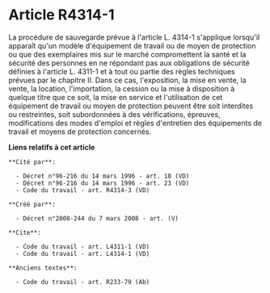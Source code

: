 # Article R4314-1

La procédure de sauvegarde prévue à l'article L. 4314-1 s'applique lorsqu'il apparaît qu'un modèle d'équipement de travail ou
de moyen de protection ou que des exemplaires mis sur le marché compromettent la santé et la sécurité des personnes en ne
répondant pas aux obligations de sécurité définies à l'article L. 4311-1 et à tout ou partie des règles techniques prévues
par le chapitre II. Dans ce cas, l'exposition, la mise en vente, la vente, la location, l'importation, la cession ou la mise
à disposition à quelque titre que ce soit, la mise en service et l'utilisation de cet équipement de travail ou moyen de
protection peuvent être soit interdites ou restreintes, soit subordonnées à des vérifications, épreuves, modifications des
modes d'emploi et règles d'entretien des équipements de travail et moyens de protection concernés.

**Liens relatifs à cet article**

	**Cité par**:

	  - Décret n°96-216 du 14 mars 1996 - art. 18 (VD)
	  - Décret n°96-216 du 14 mars 1996 - art. 23 (VD)
	  - Code du travail - art. R4314-3 (VD)

	**Créé par**:

	  - Décret n°2008-244 du 7 mars 2008 - art. (V)

	**Cite**:

	  - Code du travail - art. L4311-1 (VD)
	  - Code du travail - art. L4314-1 (VD)

	**Anciens textes**:

	  - Code du travail - art. R233-79 (Ab)
